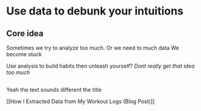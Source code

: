 # Use data to debunk your intuitions

## Core idea
Sometimes we try to analyze too much.
Or we need to much data
We become stuck

Use analysis to build habits
then unleash yourself?
*Dont really get that idea too much*

## 

Yeah the text sounds different the title

[[How I Extracted Data from My Workout Logs (Blog Post)]]